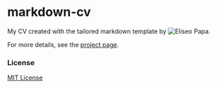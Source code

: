 # markdown-cv

My CV created with the tailored markdown template by ![Eliseo Papa](https://s.gravatar.com/avatar/eae1f0c01afda2bed9ce9cb88f6873f6?s=100).

For more details, see the [project page](http://elipapa.github.io/markdown-cv).

### License

[MIT License](https://github.com/elipapa/markdown-cv/blob/master/LICENSE)
